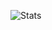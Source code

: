 ![Stats](https://github-readme-stats.vercel.app/api?username=bipsbro&&show_icons=true&include_all_commits=true&title_color=ffffff&count_private=true&icon_color=bb2acf&text_color=daf7dc&bg_color=151515)
